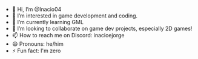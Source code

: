 - 👋 Hi, I’m @Inacio04
- 👀 I’m interested in game development and coding.
- 🌱 I’m currently learning GML 
- 💞️ I’m looking to collaborate on game dev projects, especially 2D games!
- 📫 How to reach me on Discord: inacioejorge
- 😄 Pronouns: he/him
- ⚡ Fun fact: I'm zero
